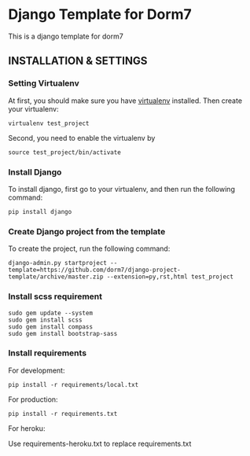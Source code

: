 # Django Template for Dorm7

This is a django template for dorm7

## INSTALLATION & SETTINGS

### Setting Virtualenv

At first, you should make sure you have [virtualenv](http://www.virtualenv.org/) installed. Then create your virtualenv:

    virtualenv test_project
    
Second, you need to enable the virtualenv by

	source test_project/bin/activate
	

### Install Django

To install django, first go to your virtualenv, and then run the following command:

    pip install django

### Create Django project from the template

To create the project, run the following command:

    django-admin.py startproject --template=https://github.com/dorm7/django-project-template/archive/master.zip --extension=py,rst,html test_project

### Install scss requirement

    sudo gem update --system
    sudo gem install scss
    sudo gem install compass
    sudo gem install bootstrap-sass

### Install requirements

For development:

    pip install -r requirements/local.txt

For production:

    pip install -r requirements.txt

For heroku:

Use requirements-heroku.txt to replace requirements.txt
